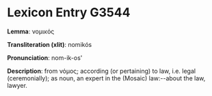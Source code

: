 # Lexicon Entry G3544

**Lemma**: νομικός

**Transliteration (xlit)**: nomikós

**Pronunciation**: nom-ik-os'

**Description**:
from νόμος; according (or pertaining) to law, i.e. legal (ceremonially); as noun, an expert in the (Mosaic) law:--about the law, lawyer.
